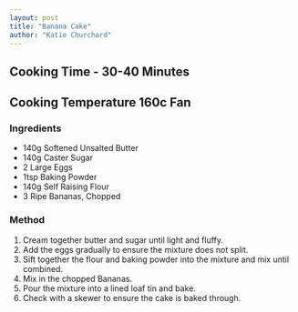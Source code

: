 ```yaml
---
layout: post
title: "Banana Cake"
author: "Katie Churchard"
---
```


## Cooking Time - 30-40 Minutes
## Cooking Temperature 160c Fan

### Ingredients
- 140g Softened Unsalted Butter
- 140g Caster Sugar
- 2 Large Eggs
- 1tsp Baking Powder
- 140g Self Raising Flour
- 3 Ripe Bananas, Chopped

### Method
1. Cream together butter and sugar until light and fluffy.
2. Add the eggs gradually to ensure the mixture does not split.
3. Sift together the flour and baking powder into the mixture and mix until combined.
4. Mix in the chopped Bananas.
5. Pour the mixture into a lined loaf tin and bake.
6. Check with a skewer to ensure the cake is baked through.
